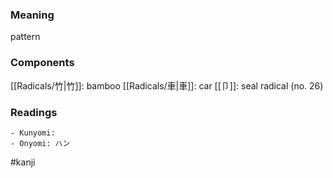 ### Meaning

pattern

### Components

[[Radicals/竹|竹]]: bamboo [[Radicals/車|車]]: car [[卩]]: seal radical (no. 26)

### Readings

```
- Kunyomi: 
- Onyomi: ハン
```

#kanji